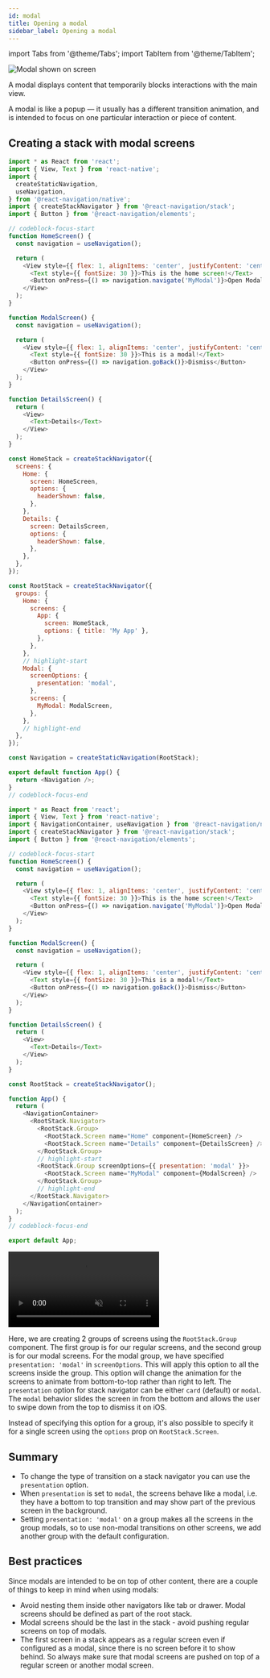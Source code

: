 ```yaml
---
id: modal
title: Opening a modal
sidebar_label: Opening a modal
---
```


import Tabs from '@theme/Tabs';
import TabItem from '@theme/TabItem';

![Modal shown on screen](/assets/modal/modal-demo.gif)

A modal displays content that temporarily blocks interactions with the main view.

A modal is like a popup &mdash; it usually has a different transition animation, and is intended to focus on one particular interaction or piece of content.

## Creating a stack with modal screens

<Tabs groupId="config" queryString="config">
<TabItem value="static" label="Static" default>

```js name="Modal" snack version=7
import * as React from 'react';
import { View, Text } from 'react-native';
import {
  createStaticNavigation,
  useNavigation,
} from '@react-navigation/native';
import { createStackNavigator } from '@react-navigation/stack';
import { Button } from '@react-navigation/elements';

// codeblock-focus-start
function HomeScreen() {
  const navigation = useNavigation();

  return (
    <View style={{ flex: 1, alignItems: 'center', justifyContent: 'center' }}>
      <Text style={{ fontSize: 30 }}>This is the home screen!</Text>
      <Button onPress={() => navigation.navigate('MyModal')}>Open Modal</Button>
    </View>
  );
}

function ModalScreen() {
  const navigation = useNavigation();

  return (
    <View style={{ flex: 1, alignItems: 'center', justifyContent: 'center' }}>
      <Text style={{ fontSize: 30 }}>This is a modal!</Text>
      <Button onPress={() => navigation.goBack()}>Dismiss</Button>
    </View>
  );
}

function DetailsScreen() {
  return (
    <View>
      <Text>Details</Text>
    </View>
  );
}

const HomeStack = createStackNavigator({
  screens: {
    Home: {
      screen: HomeScreen,
      options: {
        headerShown: false,
      },
    },
    Details: {
      screen: DetailsScreen,
      options: {
        headerShown: false,
      },
    },
  },
});

const RootStack = createStackNavigator({
  groups: {
    Home: {
      screens: {
        App: {
          screen: HomeStack,
          options: { title: 'My App' },
        },
      },
    },
    // highlight-start
    Modal: {
      screenOptions: {
        presentation: 'modal',
      },
      screens: {
        MyModal: ModalScreen,
      },
    },
    // highlight-end
  },
});

const Navigation = createStaticNavigation(RootStack);

export default function App() {
  return <Navigation />;
}
// codeblock-focus-end
```

</TabItem>
<TabItem value="dynamic" label="Dynamic">

```js name="Modal" snack version=7
import * as React from 'react';
import { View, Text } from 'react-native';
import { NavigationContainer, useNavigation } from '@react-navigation/native';
import { createStackNavigator } from '@react-navigation/stack';
import { Button } from '@react-navigation/elements';

// codeblock-focus-start
function HomeScreen() {
  const navigation = useNavigation();

  return (
    <View style={{ flex: 1, alignItems: 'center', justifyContent: 'center' }}>
      <Text style={{ fontSize: 30 }}>This is the home screen!</Text>
      <Button onPress={() => navigation.navigate('MyModal')}>Open Modal</Button>
    </View>
  );
}

function ModalScreen() {
  const navigation = useNavigation();

  return (
    <View style={{ flex: 1, alignItems: 'center', justifyContent: 'center' }}>
      <Text style={{ fontSize: 30 }}>This is a modal!</Text>
      <Button onPress={() => navigation.goBack()}>Dismiss</Button>
    </View>
  );
}

function DetailsScreen() {
  return (
    <View>
      <Text>Details</Text>
    </View>
  );
}

const RootStack = createStackNavigator();

function App() {
  return (
    <NavigationContainer>
      <RootStack.Navigator>
        <RootStack.Group>
          <RootStack.Screen name="Home" component={HomeScreen} />
          <RootStack.Screen name="Details" component={DetailsScreen} />
        </RootStack.Group>
        // highlight-start
        <RootStack.Group screenOptions={{ presentation: 'modal' }}>
          <RootStack.Screen name="MyModal" component={ModalScreen} />
        </RootStack.Group>
        // highlight-end
      </RootStack.Navigator>
    </NavigationContainer>
  );
}
// codeblock-focus-end

export default App;
```

</TabItem>
</Tabs>

<video playsInline autoPlay muted loop>
  <source src="/assets/modal/modal.mp4" />
</video>

Here, we are creating 2 groups of screens using the `RootStack.Group` component. The first group is for our regular screens, and the second group is for our modal screens. For the modal group, we have specified `presentation: 'modal'` in `screenOptions`. This will apply this option to all the screens inside the group. This option will change the animation for the screens to animate from bottom-to-top rather than right to left. The `presentation` option for stack navigator can be either `card` (default) or `modal`. The `modal` behavior slides the screen in from the bottom and allows the user to swipe down from the top to dismiss it on iOS.

Instead of specifying this option for a group, it's also possible to specify it for a single screen using the `options` prop on `RootStack.Screen`.

## Summary

- To change the type of transition on a stack navigator you can use the `presentation` option.
- When `presentation` is set to `modal`, the screens behave like a modal, i.e. they have a bottom to top transition and may show part of the previous screen in the background.
- Setting `presentation: 'modal'` on a group makes all the screens in the group modals, so to use non-modal transitions on other screens, we add another group with the default configuration.

## Best practices

Since modals are intended to be on top of other content, there are a couple of things to keep in mind when using modals:

- Avoid nesting them inside other navigators like tab or drawer. Modal screens should be defined as part of the root stack.
- Modal screens should be the last in the stack - avoid pushing regular screens on top of modals.
- The first screen in a stack appears as a regular screen even if configured as a modal, since there is no screen before it to show behind. So always make sure that modal screens are pushed on top of a regular screen or another modal screen.
